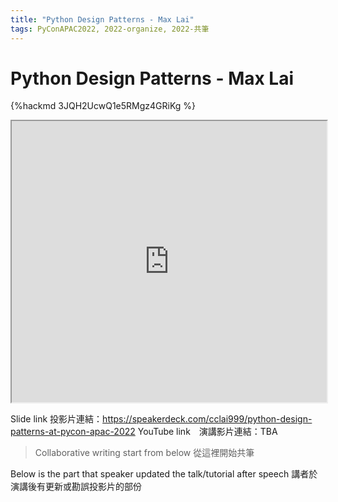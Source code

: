 ```yaml
---
title: "Python Design Patterns - Max Lai"
tags: PyConAPAC2022, 2022-organize, 2022-共筆
---
```


# Python Design Patterns - Max Lai

{%hackmd 3JQH2UcwQ1e5RMgz4GRiKg %}

<iframe src=https://app.sli.do/event/2PogqXP48VeQQkjYcXhMBT height=450 width=100%></iframe>


Slide link 投影片連結：https://speakerdeck.com/cclai999/python-design-patterns-at-pycon-apac-2022
YouTube link　演講影片連結：TBA

> Collaborative writing start from below 
> 從這裡開始共筆 

Below is the part that speaker updated the talk/tutorial after speech
講者於演講後有更新或勘誤投影片的部份